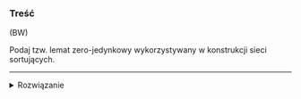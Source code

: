 ### Treść
(BW)

Podaj tzw. lemat zero-jedynkowy wykorzystywany w konstrukcji sieci sortujących.

------
<details><summary>Rozwiązanie</summary>
<p>

Jeśli sieć porównująca o n wejściach poprawnie sortuje wszystkie 2^n ciągi zer i jedynek, to sortuje poprawnie dowolne ciągi liczb.
